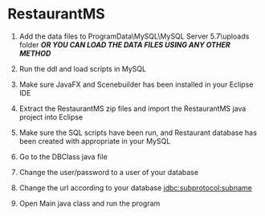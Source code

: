# RestaurantMS


1) Add the data files to ProgramData\MySQL\MySQL Server 5.7\uploads folder 
***OR YOU CAN LOAD THE DATA FILES USING ANY OTHER METHOD***
2) Run the ddl and load scripts in MySQL




1) Make sure JavaFX and Scenebuilder has been installed in your Eclipse IDE
2) Extract the RestaurantMS zip files and import the RestaurantMS java project into Eclipse
3) Make sure the SQL scripts have been run, and Restaurant database has been 
   created with appropriate in your MySQL 
4) Go to the DBClass java file
5) Change the user/password to a user of your database
6) Change the url according to your database
 	<jdbc:subprotocol:subname>
7) Open Main java class and run the program
